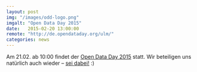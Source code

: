 ```yaml
---
layout: post
img: "/images/odd-logo.png"
imgalt: "Open Data Day 2015"
date:   2015-02-20 13:00:00
remote: "http://de.opendataday.org/ulm/"
categories: news
---
```


Am 21.02. ab 10:00 findet der [Open Data Day 2015](http://de.opendataday.org/) statt. Wir beteiligen uns natürlich auch wieder – [sei dabei!](http://de.opendataday.org/ulm/) :)
